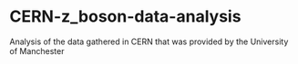 # CERN-z_boson-data-analysis
Analysis of the data gathered in CERN that was provided by the University of Manchester 
